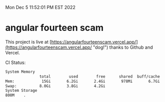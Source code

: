 Mon Dec  5 11:52:01 PM EST 2022

# angular fourteen scam


This project is live at [https://angularfourteenscam.vercel.app/](https://angularfourteenscam.vercel.app/ "dog!") thanks to Github and Vercel.

CI Status: 

```bash
System Memory
               total        used        free      shared  buff/cache   available
Mem:            15Gi       6.2Gi       2.4Gi       978Mi       6.7Gi       7.7Gi
Swap:          8.0Gi       3.8Gi       4.2Gi
System Storage
800M	.
```
```bash

